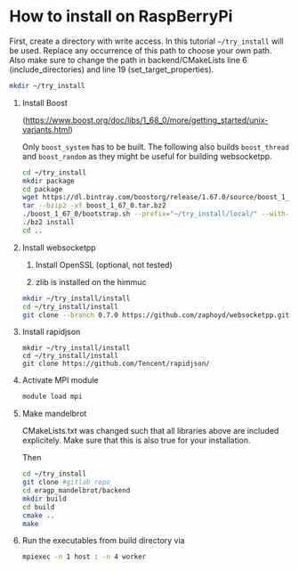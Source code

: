 # How to install on RaspBerryPi

First, create a directory with write access. In this tutorial `~/try_install` will be used. Replace any occurrence of this path to choose your own path. Also make sure to change the path in backend/CMakeLists line 6 (include_directories) and line 19 (set_target_properties).

```bash
mkdir ~/try_install
```

1. Install Boost 

    (https://www.boost.org/doc/libs/1_68_0/more/getting_started/unix-variants.html)

    Only `boost_system` has to be built. The following also builds `boost_thread` and `boost_random` as they might be useful for building websocketpp.

    ```bash
    cd ~/try_install
    mkdir package
    cd package
    wget https://dl.bintray.com/boostorg/release/1.67.0/source/boost_1_67_0.tar.bz2
    tar --bzip2 -xf boost_1_67_0.tar.bz2
    ./boost_1_67_0/bootstrap.sh --prefix="~/try_install/local/" --with-libraries=system,thread,random
    ./bz2 install
    cd ..
    ```

2. Install websocketpp

    1. Install OpenSSL (optional, not tested)

    2. zlib is installed on the himmuc

    ```bash
    mkdir ~/try_install/install
    cd ~/try_install/install
    git clone --branch 0.7.0 https://github.com/zaphoyd/websocketpp.git websocketpp --depth 1
    ```

3. Install rapidjson

    ```
    mkdir ~/try_install/install
    cd ~/try_install/install
    git clone https://github.com/Tencent/rapidjson/
    ```

4. Activate MPI module

    ```bash
    module load mpi
    ```


5. Make mandelbrot

    CMakeLists.txt was changed such that all libraries above are included explicitely. Make sure that this is also true for your installation.

    Then
    ```bash
    cd ~/try_install
    git clone #gitlab repo
    cd eragp_mandelbrot/backend
    mkdir build
    cd build
    cmake ..
    make
    ```

6. Run the executables from build directory via
    ```bash
    mpiexec -n 1 host : -n 4 worker
    ```
